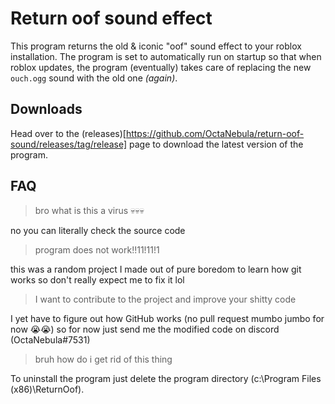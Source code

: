 # Return oof sound effect
This program returns the old & iconic "oof" sound effect to your roblox installation.
The program is set to automatically run on startup so that when roblox updates, the program (eventually) takes care of replacing the new `ouch.ogg` sound with the old one *(again)*.

## Downloads

Head over to the (releases)[https://github.com/OctaNebula/return-oof-sound/releases/tag/release] page to download the latest version of the program.

## FAQ

> bro what is this a virus 💀💀💀

no you can literally check the source code
> program does not work!!11!11!1

this was a random project I made out of pure boredom to learn how git works so don't really expect me  to fix it lol
> I want to contribute to the project and improve your shitty code

I yet have to figure out how GitHub works (no pull request mumbo jumbo for now 😭😭) so for now just send me the modified code on discord (OctaNebula#7531)

> bruh how do i get rid of this thing

To uninstall the program just delete the program directory (c:\Program Files (x86)\ReturnOof).